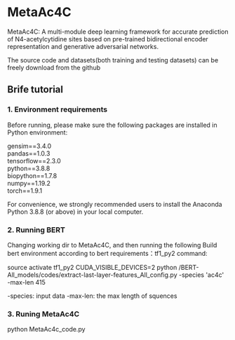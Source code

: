 # MetaAc4C
MetaAc4C: A multi-module deep learning framework for accurate prediction of N4-acetylcytidine sites based on pre-trained bidirectional encoder representation and generative adversarial networks.


The source code and datasets(both training and testing datasets) can be freely download from the github

## Brife tutorial

### 1. Environment requirements
Before running, please make sure the following packages are installed in Python environment:

gensim==3.4.0  
pandas==1.0.3  
tensorflow==2.3.0  
python==3.8.8  
biopython==1.7.8  
numpy==1.19.2  
torch==1.9.1

For convenience, we strongly recommended users to install the Anaconda Python 3.8.8 (or above) in your local computer.

### 2. Running BERT
Changing working dir to MetaAc4C, and then running the following Build bert environment according to bert requirements：tf1_py2
command:  

source activate tf1_py2
CUDA_VISIBLE_DEVICES=2 python /BERT-All_models/codes/extract-last-layer-features_All_config.py -species 'ac4c' -max-len 415

-species: input data
-max-len: the max length of squences

### 3. Runing MetaAc4C
python MetaAc4c_code.py


